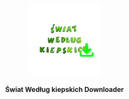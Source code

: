 <p align="center">
  <img src="https://github.com/simswaper/SwiatWedlugKiepskich_Downloader/blob/main/img/logo.png?raw=true" />
</p>
<h2 style="text-align: center;">Świat Według kiepskich Downloader</h2>
